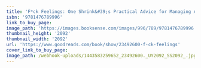 ```yaml
---
title: 'F*ck Feelings: One Shrink&#39;s Practical Advice for Managing All Life&#39;s Impossible Problems'
isbn: '9781476789996'
link_to_buy_page:
image_path: 'https://images.booksense.com/images/996/789/9781476789996.jpg'
thumbnail_height: '2092'
thumbnail_width: '2092'
url: 'https://www.goodreads.com/book/show/23492600-f-ck-feelings'
cover_link_to_buy_page:
image_path: /webhook-uploads/1443583259652_23492600._UY2092_SS2092_.jpg
---
```



